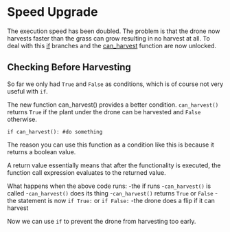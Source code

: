 # Speed Upgrade
The execution speed has been doubled. The problem is that the drone now harvests faster than the grass can grow resulting in no harvest at all. To deal with this [if](docs/scripting/if) branches and the [can_harvest](functions/can_harvest) function are now unlocked.

## Checking Before Harvesting
So far we only had `True` and `False` as conditions, which is of course not very useful with `if`. 

The new function can_harvest() provides a better condition. `can_harvest()` returns `True` if the plant under the drone can be harvested and `False` otherwise.

`if can_harvest():
	#do something`

The reason you can use this function as a condition like this is because it returns a boolean value.

A return value essentially means that after the functionality is executed, the function call expression evaluates to the returned value.

What happens when the above code runs:
	-the if runs
	-`can_harvest()` is called
	-`can_harvest()` does its thing
	-`can_harvest()` returns `True` or `False`
	-the statement is now `if True:` or `if False:`
	-the drone does a flip if it can harvest

Now we can use `if` to prevent the drone from harvesting too early.